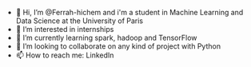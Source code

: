 - 👋 Hi, I’m @Ferrah-hichem and i'm a student in Machine Learning and Data Science at the University of Paris
- 👀 I’m interested in internships
- 🌱 I’m currently learning spark, hadoop and TensorFlow
- 💞️ I’m looking to collaborate on any kind of project with Python
- 📫 How to reach me: LinkedIn

<!---
Ferrah-hichem/Ferrah-hichem is a ✨ special ✨ repository because its `README.md` (this file) appears on your GitHub profile.
You can click the Preview link to take a look at your changes.
--->
